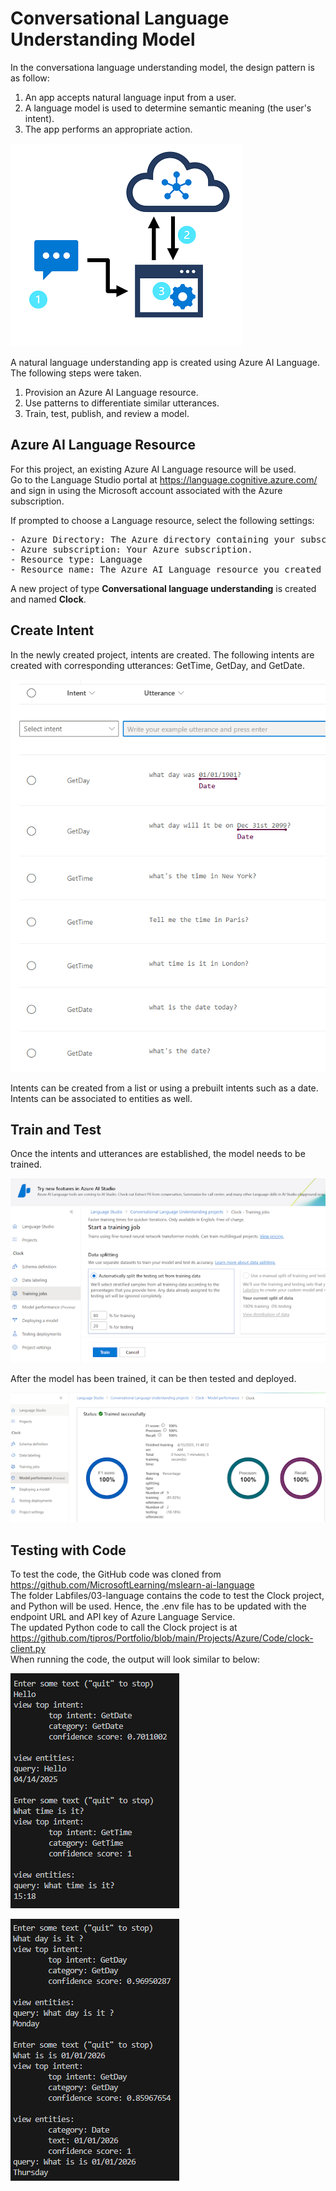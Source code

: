 # Conversational Language Understanding Model

In the conversationa language understanding model, the design pattern is as follow:
<ol>
<li>An app accepts natural language input from a user.</li>
<li>A language model is used to determine semantic meaning (the user's intent).</li>
<li>The app performs an appropriate action.</li>
</ol>
<p><img src="https://github.com/tipros/Portfolio/blob/main/Projects/Azure/Images/Text/language-understanding-app.png"/></p>

A natural language understanding app is created using Azure AI Language. The following steps were taken.
<ol>
  <li>Provision an Azure AI Language resource.</li>
  <li>Use patterns to differentiate similar utterances.</li>
  <li>Train, test, publish, and review a model.</li>
</ol>

## Azure AI Language Resource
For this project, an existing Azure AI Language resource will be used.
</br>
Go to the Language Studio portal at https://language.cognitive.azure.com/ and sign in using the Microsoft account associated with the Azure subscription.
</br>

If prompted to choose a Language resource, select the following settings:
<pre>
- Azure Directory: The Azure directory containing your subscription.
- Azure subscription: Your Azure subscription.
- Resource type: Language
- Resource name: The Azure AI Language resource you created previously.
</pre>

A new project of type <b>Conversational language understanding</b> is created and named <b>Clock</b>.

## Create Intent
In the newly created project, intents are created. The following intents are created with corresponding utterances: GetTime, GetDay, and GetDate.
<p><img src="https://github.com/tipros/Portfolio/blob/main/Projects/Azure/Images/Text/langauge-label-itentlist.png"/></p>
Intents can be created from a list or using a prebuilt intents such as a date. Intents can be associated to entities as well.

## Train and Test
Once the intents and utterances are established, the model needs to be trained. 
<p><img src="https://github.com/tipros/Portfolio/blob/main/Projects/Azure/Images/Text/language-train.png"/></p>
After the model has been trained, it can be then tested and deployed.
<p><img src="https://github.com/tipros/Portfolio/blob/main/Projects/Azure/Images/Text/language-trained.png"/></p>

## Testing with Code
To test the code, the GitHub code was cloned from https://github.com/MicrosoftLearning/mslearn-ai-language 
</br>
The folder Labfiles/03-language contains the code to test the Clock project, and Python will be used. 
Hence, the .env file has to be updated with the endpoint URL and API key of Azure Language Service.
</br>
The updated Python code to call the Clock project is at https://github.com/tipros/Portfolio/blob/main/Projects/Azure/Code/clock-client.py
</br>
When running the code, the output will look similar to below:
<p><img src="https://github.com/tipros/Portfolio/blob/main/Projects/Azure/Images/Text/vscode-clock-console-01.png"/></p>
<p><img src="https://github.com/tipros/Portfolio/blob/main/Projects/Azure/Images/Text/vscode-clock-console-02.png"/></p>
